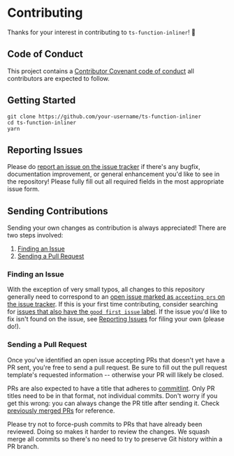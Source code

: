 # Contributing

Thanks for your interest in contributing to `ts-function-inliner`! 💖

## Code of Conduct

This project contains a [Contributor Covenant code of conduct](./CODE_OF_CONDUCT.md) all contributors are expected to follow.

## Getting Started

```shell
git clone https://github.com/your-username/ts-function-inliner
cd ts-function-inliner
yarn
```

## Reporting Issues

Please do [report an issue on the issue tracker](https://github.com/JoshuaKGoldberg/ts-function-inliner/issues/new/choose) if there's any bugfix, documentation improvement, or general enhancement you'd like to see in the repository!
Please fully fill out all required fields in the most appropriate issue form.

## Sending Contributions

Sending your own changes as contribution is always appreciated!
There are two steps involved:

1. [Finding an Issue](#finding-an-issue)
2. [Sending a Pull Request](#sending-a-pull-request)

### Finding an Issue

With the exception of very small typos, all changes to this repository generally need to correspond to an [open issue marked as `accepting prs` on the issue tracker](https://github.com/JoshuaKGoldberg/ts-function-inliner/issues?q=is%3Aopen+is%3Aissue+label%3A%22accepting+prs%22).
If this is your first time contributing, consider searching for [issues that also have the `good first issue` label](https://github.com/JoshuaKGoldberg/ts-function-inliner/issues?q=is%3Aopen+is%3Aissue+label%3A%22accepting+prs%22+label%3A%22good+first+issue%22).
If the issue you'd like to fix isn't found on the issue, see [Reporting Issues](#reporting-issues) for filing your own (please do!).

### Sending a Pull Request

Once you've identified an open issue accepting PRs that doesn't yet have a PR sent, you're free to send a pull request.
Be sure to fill out the pull request template's requested information -- otherwise your PR will likely be closed.

PRs are also expected to have a title that adheres to [commitlint](https://github.com/conventional-changelog/commitlint).
Only PR titles need to be in that format, not individual commits.
Don't worry if you get this wrong: you can always change the PR title after sending it.
Check [previously merged PRs](https://github.com/JoshuaKGoldberg/ts-function-inliner/pulls?q=is%3Apr+is%3Amerged+-label%3Adependencies+) for reference.

Please try not to force-push commits to PRs that have already been reviewed.
Doing so makes it harder to review the changes.
We squash merge all commits so there's no need to try to preserve Git history within a PR branch.
